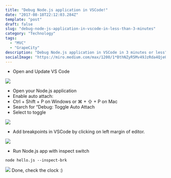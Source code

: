 ```yaml
---
title: "Debug Node.js application in VSCode!"
date: "2017-08-18T22:12:03.284Z"
template: "post"
draft: false
slug: "debug-node-js-application-in-vscode-in-less-than-3-minutes"
category: "Technology"
tags:
  - "MVC"
  - "GrapeCity"
description: "Debug Node.js application in VSCode in 3 minutes or less"
socialImage: "https://miro.medium.com/max/1200/1*BthNZyR5Mv49JzRda4QjeQ.png"
---
```


- Open and Update VS Code

![](https://miro.medium.com/max/600/1*nRKtjshQnRwj9AgkcGcM3g.gif)

- Open your Node.js application
- Enable auto attach:
- Ctrl + Shift + P on Windows or ⌘ + ⇧ + P on Mac
- Search for “Debug: Toggle Auto Attach
- Select to toggle

![](https://miro.medium.com/max/591/1*J_EUJS0_-xuEZXQ0Mm1V9g.gif)

- Add breakpoints in VSCode by clicking on left margin of editor.

![](https://miro.medium.com/max/591/1*VtbbM6nSn7WWmCzaSQiJ4g.gif)

- Run Node.js app with inspect switch
```
node hello.js --inspect-brk
```
![](https://miro.medium.com/max/978/1*FFYhxUB6wgZY6hFEiYxnaw.gif)
Done, check the clock :)